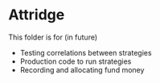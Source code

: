 # Attridge

This folder is for (in future)
 * Testing correlations between strategies
 * Production code to run strategies
 * Recording and allocating fund money

